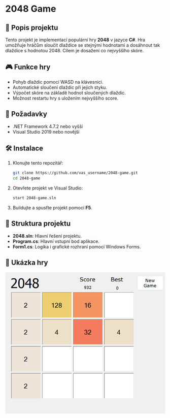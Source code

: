 # 2048 Game

## 📜 Popis projektu

Tento projekt je implementací populární hry **2048** v jazyce **C#**. Hra umožňuje hráčům sloučit dlaždice se stejnými hodnotami a dosáhnout tak dlaždice s hodnotou 2048. Cílem je dosažení co nejvyššího skóre.

## 🎮 Funkce hry

- Pohyb dlaždic pomocí WASD na klávesnici.
- Automatické sloučení dlaždic při jejich styku.
- Výpočet skóre na základě hodnot sloučených dlaždic.
- Možnost restartu hry s uložením nejvyššího score.

## 🔧 Požadavky

- .NET Framework 4.7.2 nebo vyšší
- Visual Studio 2019 nebo novější

## 🛠️ Instalace

1. Klonujte tento repozitář:

    ```bash
    git clone https://github.com/vas_username/2048-game.git
    cd 2048-game
    ```

2. Otevřete projekt ve Visual Studio:

    ```bash
    start 2048-game.sln
    ```

3. Buildujte a spusťte projekt pomocí **F5**.

## 📂 Struktura projektu

- **2048.sln**: Hlavní řešení projektu.
- **Program.cs**: Hlavní vstupní bod aplikace.
- **Form1.cs**: Logika i grafické rozhraní pomocí Windows Forms.

## 📸 Ukázka hry

![Screenshot hry 2048](2048_screenshot.png)

